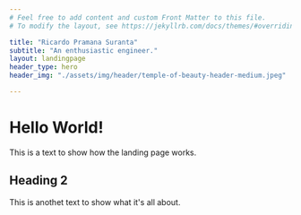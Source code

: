 ```yaml
---
# Feel free to add content and custom Front Matter to this file.
# To modify the layout, see https://jekyllrb.com/docs/themes/#overriding-theme-defaults

title: "Ricardo Pramana Suranta"
subtitle: "An enthusiastic engineer."
layout: landingpage
header_type: hero
header_img: "./assets/img/header/temple-of-beauty-header-medium.jpeg"

---
```


# Hello World!

This is a text to show how the landing page works.

## Heading 2

This is anothet text to show what it's all about.